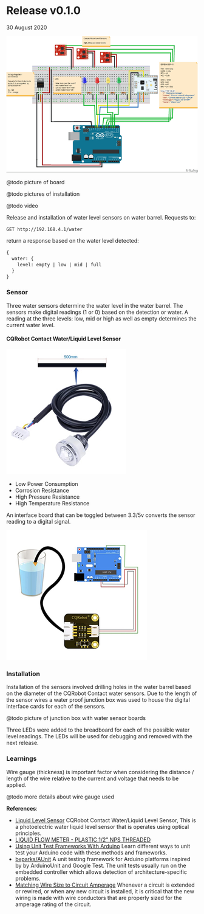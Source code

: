 # Release v0.1.0
30 August 2020

![v0-1-0-schematic](https://raw.githubusercontent.com/deezone/HydroBytes-waterManagement/master/resources/sketch-v0-1-0-900.jpg)

@todo picture of board

@todo pictures of installation

@todo video

Release and installation of water level sensors on water barrel. Requests to:
```
GET http://192.168.4.1/water
```
return a response based on the water level detected:
```
{
  water: {
    level: empty | low | mid | full
  }
}
```

### Sensor

Three water sensors determine the water level in the water barrel. The sensors make digital readings (1 or 0) based on the detection or water. A reading at the three levels: low, mid or high as well as empty determines the current water level.

#### CQRobot Contact Water/Liquid Level Sensor

![CQRobot Contact Water/Liquid Level Sensor](https://raw.githubusercontent.com/deezone/HydroBytes-waterManagement/master/resources/waterSensor.jpg)

- Low Power Consumption
- Corrosion Resistance
- High Pressure Resistance
- High Temperature Resistance

An interface board that can be toggled between 3.3/5v converts the sensor reading to a digital signal.

![CQRobot Contact Water/Liquid Level Board](https://raw.githubusercontent.com/deezone/HydroBytes-waterManagement/master/resources/waterSensorBoard.jpg)

### Installation

Installation of the sensors involved drilling holes in the water barrel based on the diameter of the CQRobot Contact water sensors. Due to the length of the sensor wires a water proof junction box was used to house the digital interface cards for each of the sensors.

@todo picture of junction box with water sensor boards

Three LEDs were added to the breadboard for each of the possible water level readings. The LEDs will be used for debugging and removed with the next release.

### Learnings

Wire gauge (thickness) is important factor when considering the distance / length of the wire relative to the current and voltage that needs to be applied.

@todo more details about wire gauge used


**References**:

- [Liquid Level Sensor](http://www.cqrobot.wiki/index.php/Liquid_Level_Sensor)
CQRobot Contact Water/Liquid Level Sensor, This is a photoelectric water liquid level sensor that is operates using optical principles.
- [LIQUID FLOW METER - PLASTIC 1/2" NPS THREADED](https://www.adafruit.com/product/828)
- [Using Unit Test Frameworks With Arduino](https://maker.pro/arduino/tutorial/using-unit-test-frameworks-with-arduino)
Learn different ways to unit test your Arduino code with these methods and frameworks.
- [bxparks/AUnit](https://github.com/bxparks/AUnit)
A unit testing framework for Arduino platforms inspired by by ArduinoUnit and Google Test. The unit tests usually run on the embedded controller which allows detection of architecture-specific problems.
- [Matching Wire Size to Circuit Amperage](https://www.thespruce.com/matching-wire-size-to-circuit-amperage-1152865#:~:text=Wire%20is%20sized%20by%20the,the%20larger%20the%20wire%20diameter.)
Whenever a circuit is extended or rewired, or when any new circuit is installed, it is critical that the new wiring is made with wire conductors that are properly sized for the amperage rating of the circuit.
